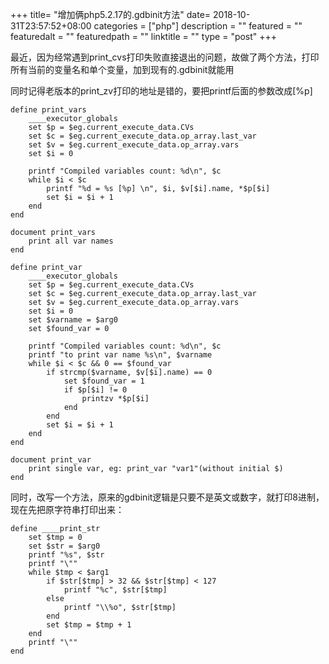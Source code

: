 +++
title= "增加俩php5.2.17的.gdbinit方法"
date= 2018-10-31T23:57:52+08:00
categories = ["php"]
description = ""
featured = ""
featuredalt = ""
featuredpath = ""
linktitle = ""
type = "post"
+++

最近，因为经常遇到print_cvs打印失败直接退出的问题，故做了两个方法，打印所有当前的变量名和单个变量，加到现有的.gdbinit就能用

同时记得老版本的print_zv打印的地址是错的，要把printf后面的参数改成[%p]

```text
define print_vars
    ____executor_globals
    set $p = $eg.current_execute_data.CVs
    set $c = $eg.current_execute_data.op_array.last_var
    set $v = $eg.current_execute_data.op_array.vars
    set $i = 0

    printf "Compiled variables count: %d\n", $c
    while $i < $c
        printf "%d = %s [%p] \n", $i, $v[$i].name, *$p[$i]
        set $i = $i + 1
    end
end

document print_vars
    print all var names
end

define print_var
    ____executor_globals
    set $p = $eg.current_execute_data.CVs
    set $c = $eg.current_execute_data.op_array.last_var
    set $v = $eg.current_execute_data.op_array.vars
    set $i = 0
    set $varname = $arg0
    set $found_var = 0

    printf "Compiled variables count: %d\n", $c
    printf "to print var name %s\n", $varname
    while $i < $c && 0 == $found_var
        if strcmp($varname, $v[$i].name) == 0
            set $found_var = 1
            if $p[$i] != 0
                printzv *$p[$i]
            end
        end
        set $i = $i + 1
    end
end

document print_var
    print single var, eg: print_var "var1"(without initial $)
end
```

同时，改写一个方法，原来的gdbinit逻辑是只要不是英文或数字，就打印8进制，现在先把原字符串打印出来：
```text
define ____print_str
    set $tmp = 0
    set $str = $arg0 
    printf "%s", $str
    printf "\""
    while $tmp < $arg1 
        if $str[$tmp] > 32 && $str[$tmp] < 127
            printf "%c", $str[$tmp]
        else 
            printf "\\%o", $str[$tmp]
        end 
        set $tmp = $tmp + 1
    end
    printf "\""
end
```